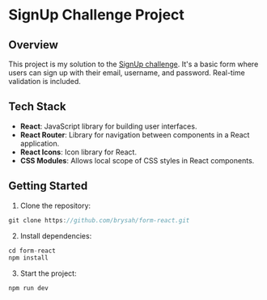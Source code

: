 # SignUp Challenge Project

## Overview

This project is my solution to the [SignUp challenge](https://github.com/1STi/signup-challenge). It's a basic form where users can sign up with their email, username, and password. Real-time validation is included.

## Tech Stack

- **React**: JavaScript library for building user interfaces.
- **React Router**: Library for navigation between components in a React application.
- **React Icons**: Icon library for React.
- **CSS Modules**: Allows local scope of CSS styles in React components. 

## Getting Started

1. Clone the repository:
```js
git clone https://github.com/brysah/form-react.git
```
2. Install dependencies:
```js
cd form-react
npm install
```
3. Start the project:
```js 
npm run dev
```




